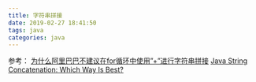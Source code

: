 ```yaml
---
title: 字符串拼接
date: 2019-02-27 18:41:50
tags: java
categories: java
---
```




参考：
[为什么阿里巴巴不建议在for循环中使用”+”进行字符串拼接](https://www.hollischuang.com/archives/3186)
[Java String Concatenation: Which Way Is Best?](https://redfin.engineering/java-string-concatenation-which-way-is-best-8f590a7d22a8)
